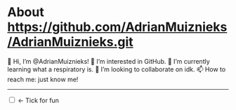 <h1>About <a href="https://github.com/AdrianMuiznieks/AdrianMuiznieks.git">https://github.com/AdrianMuiznieks/AdrianMuiznieks.git</a></h1>

👋 Hi, I’m @AdrianMuiznieks!
👀 I’m interested in GitHub.
🌱 I’m currently learning what a respiratory is.
💞️ I’m looking to collaborate on idk.
📫 How to reach me: just know me!

<hr>

<input type="checkbox"> <- Tick for fun

<!---
AdrianMuiznieks/AdrianMuiznieks is a ✨ special ✨ repository because its `README.md` (this file) appears on your GitHub profile.
You can click the Preview link to take a look at your changes.
--->
